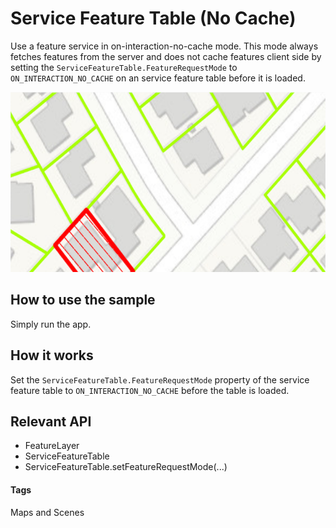 # Service Feature Table (No Cache)
Use a feature service in on-interaction-no-cache mode. This mode always fetches features from the server and does not cache features client side by setting the `ServiceFeatureTable.FeatureRequestMode` to `ON_INTERACTION_NO_CACHE` on an service feature table before it is loaded.

![Service Feature Table No Cache App](service-feature-table-nocache.png)

## How to use the sample
Simply run the app.

## How it works
Set the `ServiceFeatureTable.FeatureRequestMode` property of the service feature table to `ON_INTERACTION_NO_CACHE` before the table is loaded.

## Relevant API
* FeatureLayer
* ServiceFeatureTable
* ServiceFeatureTable.setFeatureRequestMode(...)

#### Tags
Maps and Scenes